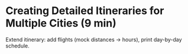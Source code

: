 # Creating Detailed Itineraries for Multiple Cities (9 min)
Extend itinerary: add flights (mock distances → hours), print day-by-day schedule.
